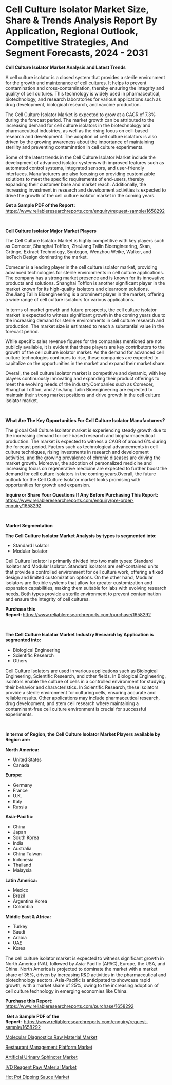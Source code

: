 <p><h1>Cell Culture Isolator Market Size, Share & Trends Analysis Report By Application, Regional Outlook, Competitive Strategies, And Segment Forecasts, 2024 - 2031</h1></p><p><strong>Cell Culture Isolator Market Analysis and Latest Trends</strong></p>
<p><p>A cell culture isolator is a closed system that provides a sterile environment for the growth and maintenance of cell cultures. It helps to prevent contamination and cross-contamination, thereby ensuring the integrity and quality of cell cultures. This technology is widely used in pharmaceutical, biotechnology, and research laboratories for various applications such as drug development, biological research, and vaccine production.</p><p>The Cell Culture Isolator Market is expected to grow at a CAGR of 7.3% during the forecast period. The market growth can be attributed to the increasing demand for cell culture isolators in the biotechnology and pharmaceutical industries, as well as the rising focus on cell-based research and development. The adoption of cell culture isolators is also driven by the growing awareness about the importance of maintaining sterility and preventing contamination in cell culture experiments.</p><p>Some of the latest trends in the Cell Culture Isolator Market include the development of advanced isolator systems with improved features such as automated control systems, integrated sensors, and user-friendly interfaces. Manufacturers are also focusing on providing customizable solutions to meet the specific requirements of end-users, thereby expanding their customer base and market reach. Additionally, the increasing investment in research and development activities is expected to drive the growth of the cell culture isolator market in the coming years.</p></p>
<p><strong>Get a Sample PDF of the Report:&nbsp;</strong> <a href="https://www.reliableresearchreports.com/enquiry/request-sample/1658292">https://www.reliableresearchreports.com/enquiry/request-sample/1658292</a></p>
<p>&nbsp;</p>
<p><strong>Cell Culture Isolator Major Market Players</strong></p>
<p><p>The Cell Culture Isolator Market is highly competitive with key players such as Comecer, Shanghai Tofflon, ZheJiang Tailin Bioengineering, Skan, Grtinge, Extract Technology, Syntegon, Wenzhou Weike, Walker, and IsoTech Design dominating the market. </p><p>Comecer is a leading player in the cell culture isolator market, providing advanced technologies for sterile environments in cell culture applications. The company has a strong market presence and is known for its innovative products and solutions. Shanghai Tofflon is another significant player in the market known for its high-quality isolators and cleanroom solutions. ZheJiang Tailin Bioengineering is a prominent player in the market, offering a wide range of cell culture isolators for various applications.</p><p>In terms of market growth and future prospects, the cell culture isolator market is expected to witness significant growth in the coming years due to the increasing demand for sterile environments in cell culture research and production. The market size is estimated to reach a substantial value in the forecast period.</p><p>While specific sales revenue figures for the companies mentioned are not publicly available, it is evident that these players are key contributors to the growth of the cell culture isolator market. As the demand for advanced cell culture technologies continues to rise, these companies are expected to capitalize on the opportunities in the market and expand their market share.</p><p>Overall, the cell culture isolator market is competitive and dynamic, with key players continuously innovating and expanding their product offerings to meet the evolving needs of the industry.Companies such as Comecer, Shanghai Tofflon, and ZheJiang Tailin Bioengineering are expected to maintain their strong market positions and drive growth in the cell culture isolator market.</p></p>
<p>&nbsp;</p>
<p><strong>What Are The Key Opportunities For Cell Culture Isolator Manufacturers?</strong></p>
<p><p>The global Cell Culture Isolator market is experiencing steady growth due to the increasing demand for cell-based research and biopharmaceutical production. The market is expected to witness a CAGR of around 6% during the forecast period. Factors such as technological advancements in cell culture techniques, rising investments in research and development activities, and the growing prevalence of chronic diseases are driving the market growth. Moreover, the adoption of personalized medicine and increasing focus on regenerative medicine are expected to further boost the demand for cell culture isolators in the coming years.Overall, the future outlook for the Cell Culture Isolator market looks promising with opportunities for growth and expansion.</p></p>
<p><strong>Inquire or Share Your Questions If Any Before Purchasing This Report:</strong> <a href="https://www.reliableresearchreports.com/enquiry/pre-order-enquiry/1658292">https://www.reliableresearchreports.com/enquiry/pre-order-enquiry/1658292</a></p>
<p>&nbsp;</p>
<p><strong>Market Segmentation</strong></p>
<p><strong>The Cell Culture Isolator Market Analysis by types is segmented into:</strong></p>
<p><ul><li>Standard Isolator</li><li>Modular Isolator</li></ul></p>
<p><p>Cell Culture Isolator is primarily divided into two main types: Standard Isolator and Modular Isolator. Standard isolators are self-contained units that provide a controlled environment for cell culture work, offering a fixed design and limited customization options. On the other hand, Modular isolators are flexible systems that allow for greater customization and expansion capabilities, making them suitable for labs with evolving research needs. Both types provide a sterile environment to prevent contamination and ensure the integrity of cell cultures.</p></p>
<p><strong>Purchase this Report:&nbsp;</strong><a href="https://www.reliableresearchreports.com/purchase/1658292">https://www.reliableresearchreports.com/purchase/1658292</a></p>
<p>&nbsp;</p>
<p><strong>The Cell Culture Isolator Market Industry Research by Application is segmented into:</strong></p>
<p><ul><li>Biological Engineering</li><li>Scientific Research</li><li>Others</li></ul></p>
<p><p>Cell Culture Isolators are used in various applications such as Biological Engineering, Scientific Research, and other fields. In Biological Engineering, isolators enable the culture of cells in a controlled environment for studying their behavior and characteristics. In Scientific Research, these isolators provide a sterile environment for culturing cells, ensuring accurate and reliable results. Other applications may include pharmaceutical research, drug development, and stem cell research where maintaining a contaminant-free cell culture environment is crucial for successful experiments.</p></p>
<p>&nbsp;</p>
<p><strong>In terms of Region, the Cell Culture Isolator Market Players available by Region are:</strong></p>
<p>
    <p> <strong> North America: </strong>
        <ul>
            <li>United States</li>
            <li>Canada</li>
        </ul>
        </p> 
    <p> <strong> Europe: </strong>
        <ul>
            <li>Germany</li>
            <li>France</li>
            <li>U.K.</li>
            <li>Italy</li>
            <li>Russia</li>
        </ul>
        </p> 
    <p> <strong> Asia-Pacific: </strong>
        <ul>
            <li>China</li>
            <li>Japan</li>
            <li>South Korea</li>
            <li>India</li>
            <li>Australia</li>
            <li>China Taiwan</li>
            <li>Indonesia</li>
            <li>Thailand</li>
            <li>Malaysia</li>
        </ul>
        </p> 
    <p> <strong> Latin America: </strong>
        <ul>
            <li>Mexico</li>
            <li>Brazil</li>
            <li>Argentina Korea</li>
            <li>Colombia</li>
        </ul>
        </p> 
    <p> <strong> Middle East & Africa: </strong>
        <ul>
            <li>Turkey</li>
            <li>Saudi</li>
            <li>Arabia</li>
            <li>UAE</li>
            <li>Korea</li>
        </ul>
    </p>
    </p>
<p><p>The cell culture isolator market is expected to witness significant growth in North America (NA), followed by Asia-Pacific (APAC), Europe, the USA, and China. North America is projected to dominate the market with a market share of 35%, driven by increasing R&D activities in the pharmaceutical and biotechnology sectors. Asia-Pacific is anticipated to showcase rapid growth, with a market share of 25%, owing to the increasing adoption of cell culture technology in emerging economies like China.</p></p>
<p><strong>Purchase this Report: </strong><a href="https://www.reliableresearchreports.com/purchase/1658292">https://www.reliableresearchreports.com/purchase/1658292</a></p>
<p>&nbsp;<strong>Get a Sample PDF of the Report:&nbsp;&nbsp;</strong><a href="https://www.reliableresearchreports.com/enquiry/request-sample/1658292">https://www.reliableresearchreports.com/enquiry/request-sample/1658292</a></p>
<p><strong></strong></p>
<p><p><a href="https://github.com/GroverBarry/Market-Research-Report-List-3/blob/main/molecular-diagnostics-raw-material-market.md">Molecular Diagnostics Raw Material Market</a></p><p><a href="https://issuu.com/reportprime-2/docs/restaurant-management-platform-market-size-2030.pp">Restaurant Management Platform Market</a></p><p><a href="https://medium.com/@meganlee6679/artificial-urinary-sphincter-market-trends-forecast-and-competitive-analysis-to-2031-4ddbb7c55d46">Artificial Urinary Sphincter Market</a></p><p><a href="https://github.com/lylyparadise/Market-Research-Report-List-1/blob/main/ivd-reagent-raw-material-market.md">IVD Reagent Raw Material Market</a></p><p><a href="https://issuu.com/reportprime-2/docs/hot-pot-dipping-sauce-market-size-2030.pptx">Hot Pot Dipping Sauce Market</a></p></p>